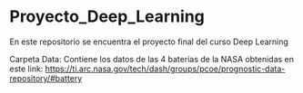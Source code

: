 # Proyecto_Deep_Learning

En este repositorio se encuentra el proyecto final del curso Deep Learning

Carpeta Data: Contiene los datos de las 4 baterías de la NASA obtenidas en este link:
https://ti.arc.nasa.gov/tech/dash/groups/pcoe/prognostic-data-repository/#battery
